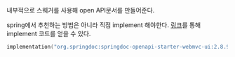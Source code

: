 내부적으로 스웨거를 사용해 open API문서를 만들어준다.

spring에서 추천하는 방법은 아니라 직접 implement 해야한다.
[링크](https://mvnrepository.com/artifact/org.springdoc/springdoc-openapi-starter-webmvc-ui)를 통해 implement 코드를 얻을 수 있다.


```kotlin
implementation("org.springdoc:springdoc-openapi-starter-webmvc-ui:2.8.9")
```

